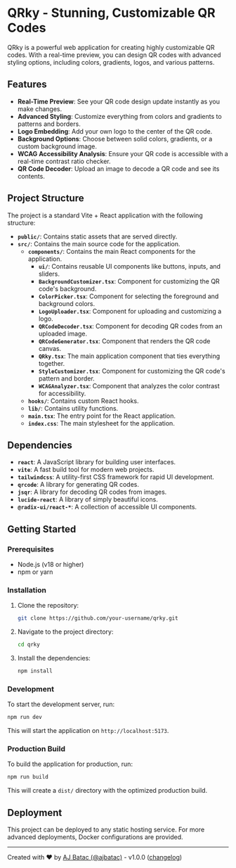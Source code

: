 # QRky - Stunning, Customizable QR Codes

QRky is a powerful web application for creating highly customizable QR codes. With a real-time preview, you can design QR codes with advanced styling options, including colors, gradients, logos, and various patterns.

## Features

- **Real-Time Preview**: See your QR code design update instantly as you make changes.
- **Advanced Styling**: Customize everything from colors and gradients to patterns and borders.
- **Logo Embedding**: Add your own logo to the center of the QR code.
- **Background Options**: Choose between solid colors, gradients, or a custom background image.
- **WCAG Accessibility Analysis**: Ensure your QR code is accessible with a real-time contrast ratio checker.
- **QR Code Decoder**: Upload an image to decode a QR code and see its contents.

## Project Structure

The project is a standard Vite + React application with the following structure:

- **`public/`**: Contains static assets that are served directly.
- **`src/`**: Contains the main source code for the application.
  - **`components/`**: Contains the main React components for the application.
    - **`ui/`**: Contains reusable UI components like buttons, inputs, and sliders.
    - **`BackgroundCustomizer.tsx`**: Component for customizing the QR code's background.
    - **`ColorPicker.tsx`**: Component for selecting the foreground and background colors.
    - **`LogoUploader.tsx`**: Component for uploading and customizing a logo.
    - **`QRCodeDecoder.tsx`**: Component for decoding QR codes from an uploaded image.
    - **`QRCodeGenerator.tsx`**: Component that renders the QR code canvas.
    - **`QRky.tsx`**: The main application component that ties everything together.
    - **`StyleCustomizer.tsx`**: Component for customizing the QR code's pattern and border.
    - **`WCAGAnalyzer.tsx`**: Component that analyzes the color contrast for accessibility.
  - **`hooks/`**: Contains custom React hooks.
  - **`lib/`**: Contains utility functions.
  - **`main.tsx`**: The entry point for the React application.
  - **`index.css`**: The main stylesheet for the application.

## Dependencies

- **`react`**: A JavaScript library for building user interfaces.
- **`vite`**: A fast build tool for modern web projects.
- **`tailwindcss`**: A utility-first CSS framework for rapid UI development.
- **`qrcode`**: A library for generating QR codes.
- **`jsqr`**: A library for decoding QR codes from images.
- **`lucide-react`**: A library of simply beautiful icons.
- **`@radix-ui/react-*`**: A collection of accessible UI components.

## Getting Started

### Prerequisites

- Node.js (v18 or higher)
- npm or yarn

### Installation

1.  Clone the repository:
    ```bash
    git clone https://github.com/your-username/qrky.git
    ```
2.  Navigate to the project directory:
    ```bash
    cd qrky
    ```
3.  Install the dependencies:
    ```bash
    npm install
    ```

### Development

To start the development server, run:

```bash
npm run dev
```

This will start the application on `http://localhost:5173`.

### Production Build

To build the application for production, run:

```bash
npm run build
```

This will create a `dist/` directory with the optimized production build.

## Deployment

This project can be deployed to any static hosting service. For more advanced deployments, Docker configurations are provided.

---

Created with ❤️ by [AJ Batac (@ajbatac)](https://ajbatac.github.io/?=QRky) - v1.0.0 ([changelog](/public/changelog.html))
